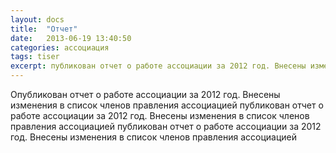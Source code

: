 ```yaml
---
layout: docs
title:  "Отчет"
date:   2013-06-19 13:40:50
categories: ассоциация
tags: tiser
excerpt: публикован отчет о работе ассоциации за 2012 год. Внесены изменения в список членов правления ассоциацией 
---
```


Опубликован отчет о работе ассоциации за 2012 год. Внесены изменения в список членов правления ассоциацией публикован отчет о работе ассоциации за 2012 год. Внесены изменения в список членов правления ассоциацией публикован отчет о работе ассоциации за 2012 год. Внесены изменения в список членов правления ассоциацией